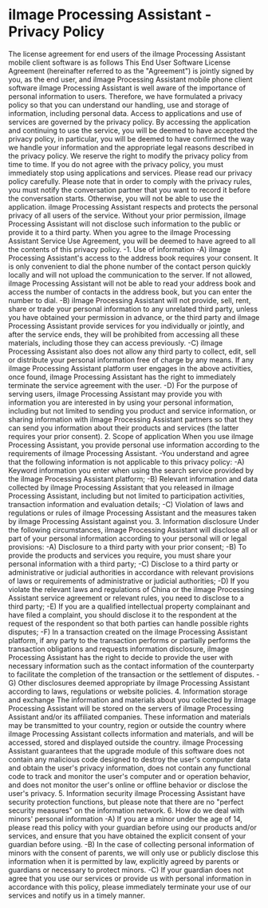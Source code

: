 # iImage Processing Assistant - Privacy Policy
The license agreement for end users of the iImage Processing Assistant mobile client software is as follows
This End User Software License Agreement (hereinafter referred to as the "Agreement") is jointly signed by you, as the end user, and iImage Processing Assistant mobile phone client software
iImage Processing Assistant is well aware of the importance of personal information to users. Therefore, we have formulated a privacy policy so that you can understand our handling, use and storage of information, including personal data. Access to applications and use of services are governed by the privacy policy.
By accessing the application and continuing to use the service, you will be deemed to have accepted the privacy policy, in particular, you will be deemed to have confirmed the way we handle your information and the appropriate legal reasons described in the privacy policy. We reserve the right to modify the privacy policy from time to time. If you do not agree with the privacy policy, you must immediately stop using applications and services. Please read our privacy policy carefully.
Please note that in order to comply with the privacy rules, you must notify the conversation partner that you want to record it before the conversation starts. Otherwise, you will not be able to use the application.
iImage Processing Assistant respects and protects the personal privacy of all users of the service. Without your prior permission, iImage Processing Assistant will not disclose such information to the public or provide it to a third party. When you agree to the iImage Processing Assistant Service Use Agreement, you will be deemed to have agreed to all the contents of this privacy policy.
-1. Use of information
-A) iImage Processing Assistant's access to the address book requires your consent. It is only convenient to dial the phone number of the contact person quickly locally and will not upload the communication to the server. If not allowed, iImage Processing Assistant will not be able to read your address book and access the number of contacts in the address book, but you can enter the number to dial.
-B) iImage Processing Assistant will not provide, sell, rent, share or trade your personal information to any unrelated third party, unless you have obtained your permission in advance, or the third party and iImage Processing Assistant provide services for you individually or jointly, and after the service ends, they will be prohibited from accessing all these materials, including those they can access previously.
-C) iImage Processing Assistant also does not allow any third party to collect, edit, sell or distribute your personal information free of charge by any means. If any iImage Processing Assistant platform user engages in the above activities, once found, iImage Processing Assistant has the right to immediately terminate the service agreement with the user.
-D) For the purpose of serving users, iImage Processing Assistant may provide you with information you are interested in by using your personal information, including but not limited to sending you product and service information, or sharing information with iImage Processing Assistant partners so that they can send you information about their products and services (the latter requires your prior consent).
2. Scope of application
When you use iImage Processing Assistant, you provide personal use information according to the requirements of iImage Processing Assistant.
-You understand and agree that the following information is not applicable to this privacy policy:
-A) Keyword information you enter when using the search service provided by the iImage Processing Assistant platform;
-B) Relevant information and data collected by iImage Processing Assistant that you released in iImage Processing Assistant, including but not limited to participation activities, transaction information and evaluation details;
-C) Violation of laws and regulations or rules of iImage Processing Assistant and the measures taken by iImage Processing Assistant against you.
3. Information disclosure Under the following circumstances, iImage Processing Assistant will disclose all or part of your personal information according to your personal will or legal provisions:
-A) Disclosure to a third party with your prior consent;
-B) To provide the products and services you require, you must share your personal information with a third party;
-C) Disclose to a third party or administrative or judicial authorities in accordance with relevant provisions of laws or requirements of administrative or judicial authorities;
-D) If you violate the relevant laws and regulations of China or the iImage Processing Assistant service agreement or relevant rules, you need to disclose to a third party;
-E) If you are a qualified intellectual property complainant and have filed a complaint, you should disclose it to the respondent at the request of the respondent so that both parties can handle possible rights disputes;
-F) In a transaction created on the iImage Processing Assistant platform, if any party to the transaction performs or partially performs the transaction obligations and requests information disclosure, iImage Processing Assistant has the right to decide to provide the user with necessary information such as the contact information of the counterparty to facilitate the completion of the transaction or the settlement of disputes.
-G) Other disclosures deemed appropriate by iImage Processing Assistant according to laws, regulations or website policies.
4. Information storage and exchange The information and materials about you collected by iImage Processing Assistant will be stored on the servers of iImage Processing Assistant and/or its affiliated companies. These information and materials may be transmitted to your country, region or outside the country where iImage Processing Assistant collects information and materials, and will be accessed, stored and displayed outside the country.
iImage Processing Assistant guarantees that the upgrade module of this software does not contain any malicious code designed to destroy the user's computer data and obtain the user's privacy information, does not contain any functional code to track and monitor the user's computer and or operation behavior, and does not monitor the user's online or offline behavior or disclose the user's privacy.
5. Information security
iImage Processing Assistant have security protection functions, but please note that there are no "perfect security measures" on the information network.
6. How do we deal with minors' personal information
-A) If you are a minor under the age of 14, please read this policy with your guardian before using our products and/or services, and ensure that you have obtained the explicit consent of your guardian before using.
-B) In the case of collecting personal information of minors with the consent of parents, we will only use or publicly disclose this information when it is permitted by law, explicitly agreed by parents or guardians or necessary to protect minors.
-C) If your guardian does not agree that you use our services or provide us with personal information in accordance with this policy, please immediately terminate your use of our services and notify us in a timely manner.
